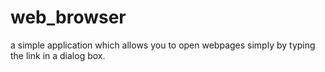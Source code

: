 # web_browser
a simple application which allows you to open webpages simply by typing the link in a dialog box.
